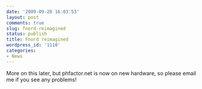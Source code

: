 ```yaml
---
date: '2009-09-20 16:03:53'
layout: post
comments: true
slug: fnord-reimagined
status: publish
title: Fnord reimagined
wordpress_id: '1110'
categories:
- News
---
```


More on this later, but phfactor.net is now on new hardware, so please email me if you see any problems! 
